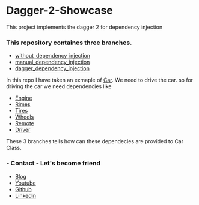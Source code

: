 # Dagger-2-Showcase
This project implements the dagger 2 for dependency injection

### This repository containes three branches.
 - [without_dependency_injection](https://github.com/happysingh23828/Dagger-2-Showcase/tree/without_dependency_injection)
 - [manual_dependency_injection](https://github.com/happysingh23828/Dagger-2-Showcase/tree/manual_dependency_injection)
 - [dagger_dependency_injection](https://github.com/happysingh23828/Dagger-2-Showcase/tree/dagger_dependency_injection)

In this repo I have taken an exmaple of [Car](https://github.com/happysingh23828/Dagger-2-Showcase/blob/dagger_dependency_injection/app/src/main/java/com/androchef/dagger2showcase/car_factory/Car.kt).
We need to drive the car. so for driving the car we need dependencies like 
- [Engine](https://github.com/happysingh23828/Dagger-2-Showcase/blob/dagger_dependency_injection/app/src/main/java/com/androchef/dagger2showcase/car_factory/engines/DieselEngine.kt)
- [Rimes](https://github.com/happysingh23828/Dagger-2-Showcase/blob/dagger_dependency_injection/app/src/main/java/com/androchef/dagger2showcase/car_factory/wheels/Rims.kt)
- [Tires](https://github.com/happysingh23828/Dagger-2-Showcase/blob/dagger_dependency_injection/app/src/main/java/com/androchef/dagger2showcase/car_factory/wheels/Tires.kt)
- [Wheels](https://github.com/happysingh23828/Dagger-2-Showcase/blob/dagger_dependency_injection/app/src/main/java/com/androchef/dagger2showcase/car_factory/wheels/Wheels.kt)
- [Remote](https://github.com/happysingh23828/Dagger-2-Showcase/blob/dagger_dependency_injection/app/src/main/java/com/androchef/dagger2showcase/car_factory/extra/Remote.kt)
- [Driver](https://github.com/happysingh23828/Dagger-2-Showcase/blob/dagger_dependency_injection/app/src/main/java/com/androchef/dagger2showcase/car_factory/drivers/Driver.kt)

These 3 branches tells how can these dependecies are provided to Car Class.

### - Contact - Let's become friend
- [Blog](http://happysingh.dev/)
- [Youtube](https://www.youtube.com/channel/UCILhpbLSFkGzsiCYAeR30DA)
- [Github](https://github.com/happysingh23828)
- [Linkedin](https://www.linkedin.com/in/happpysingh23828/)
